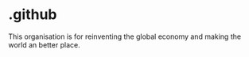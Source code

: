 # .github
This organisation is for reinventing the global economy and making the world an better place.
